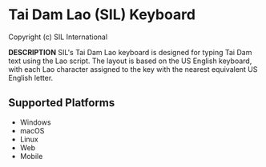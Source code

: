 Tai Dam Lao (SIL) Keyboard
=====================

Copyright (c) SIL International


__DESCRIPTION__
SIL's Tai Dam Lao keyboard is designed for typing Tai Dam text using the Lao script. The layout is based on the US English keyboard, with each Lao character assigned to the key with the nearest equivalent US English letter.

Supported Platforms
-------------------
 * Windows
 * macOS
 * Linux
 * Web
 * Mobile
 
